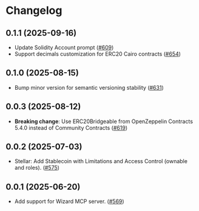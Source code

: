 # Changelog


## 0.1.1 (2025-09-16)

- Update Solidity Account prompt ([#609](https://github.com/OpenZeppelin/contracts-wizard/pull/609))
- Support decimals customization for ERC20 Cairo contracts ([#654](https://github.com/OpenZeppelin/contracts-wizard/pull/654))

## 0.1.0 (2025-08-15)

- Bump minor version for semantic versioning stability ([#631](https://github.com/OpenZeppelin/contracts-wizard/pull/631))

## 0.0.3 (2025-08-12)

- **Breaking change**: Use ERC20Bridgeable from OpenZeppelin Contracts 5.4.0 instead of Community Contracts ([#619](https://github.com/OpenZeppelin/contracts-wizard/pull/619))

## 0.0.2 (2025-07-03)

- Stellar: Add Stablecoin with Limitations and Access Control (ownable and roles). ([#575](https://github.com/OpenZeppelin/contracts-wizard/pull/575))

## 0.0.1 (2025-06-20)

- Add support for Wizard MCP server. ([#569](https://github.com/OpenZeppelin/contracts-wizard/pull/569))
